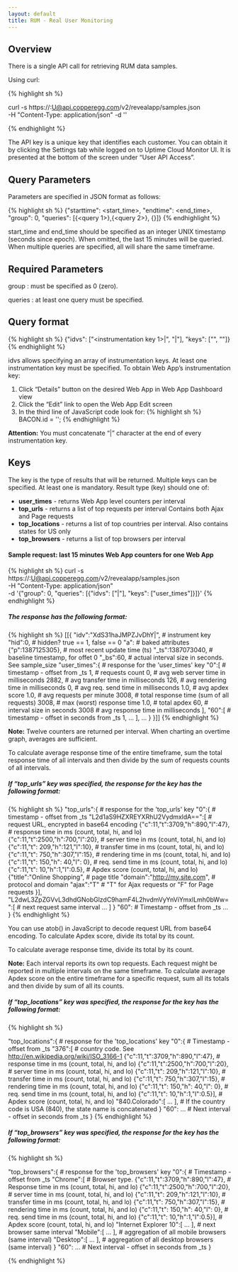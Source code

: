 ```yaml
---
layout: default
title: RUM - Real User Monitoring
---
```


## Overview

There is a single API call for retrieving RUM data samples.

Using curl:

{% highlight sh %}

curl -s https://<API key>:U@api.copperegg.com/v2/revealapp/samples.json \
-H "Content-Type: application/json" -d '<query parameters>'

{% endhighlight %}

The API key is a unique key that identifies each customer.
You can obtain it by clicking the Settings tab while logged on to Uptime Cloud Monitor UI.
It is presented at the bottom of the screen under “User API Access”.

## Query Parameters

Parameters are specified in JSON format as follows:

{% highlight sh %}
{"starttime": <start_time>, "endtime": <end_time>, "group": 0,
  "queries": [{<query 1>},{<query 2>}, {<query n>}]}
{% endhighlight %}

start_time and end_time should be specified as an integer UNIX timestamp (seconds since epoch).
When omitted, the last 15 minutes will be queried.
When multiple queries are specified, all will share the same timeframe.

## Required Parameters

group
: must be specified as 0 (zero).

queries
: at least one query must be specified.

## Query format

{% highlight sh %}
{"idvs": ["<instrumentation key 1>|", "<instrumentation key n>|"], "keys": ["<key1>", "<keyn>"]}
{% endhighlight %}

idvs allows specifying an array of instrumentation keys. At least one instrumentation key must be specified.
To obtain Web App’s instrumentation key:


1. Click “Details” button on the desired Web App in Web App Dashboard view
2. Click the “Edit” link to open the Web App Edit screen
3. In the third line of JavaScript code look for:
{% highlight sh %}
BACON.id = '<instrumentation key>';
{% endhighlight %}


<b>Attention:</b> You must concatenate “|” character at the end of every instrumentation key.

## Keys
The key is the type of results that will be returned. Multiple keys can be specified. At least one is mandatory. Result type (key) should one of:

* <b>user_times</b> - returns Web App level counters per interval
* <b>top_urls</b> - returns a list of top requests per interval
  Contains both Ajax and Page requests
* <b>top_locations</b> - returns a list of top countries per interval. Also contains states for US only
* <b>top_browsers</b> - returns a list of top browsers per interval

#### Sample request: last 15 minutes Web App counters for one Web App

{% highlight sh %}
curl -s https://<APIKEY>:U@api.copperegg.com/v2/revealapp/samples.json \
-H "Content-Type: application/json" \
-d '{"group": 0, "queries": [{"idvs": ["<instrument key>|"], "keys": ["user_times"]}]}'
{% endhighlight %}

##### The response has the following format:

{% highlight sh %}
[[{
  "idv":"XdS31haJMPZJvDhY|",       # instrument key
  "hid":0,                         # hidden? true == 1, false == 0
  "a":                             # baked attributes
    {"p":1387125305},              # most recent update time (ts)
  "_ts":1387073040,                # baseline timestamp, for offet 0
  "_bs":60,                        # actual interval size in seconds. See sample_size
  "user_times":{                   # response for the 'user_times' key
    "0":[                          # timestamp - offset from _ts
      1,                           # requests count
      0,                           # avg web server time in milliseconds
      2882,                        # avg transfer time in milliseconds
      126,                         # avg rendering time in milliseconds
      0,                           # avg req. send time in milliseconds
      1.0,                         # avg apdex score
      1.0,                         # avg requests per minute
      3008,                        # total response time (sum of all requests)
      3008,                        # max (worst) response time
      1.0,                         # total apdex
      60,                          # interval size in seconds
      3008                         # avg response time in milliseconds
    ],
    "60":[                         # timestamp - offset in seconds from _ts
       1,
     ...
    ],
   ...
}
}]]
{% endhighlight %}

<b>Note:</b> Twelve counters are returned per interval.
When charting an overtime graph, averages are sufficient.

To calculate average response time of the entire timeframe, sum the total response time of all intervals and then divide by the sum of requests counts of all intervals.

##### If “top_urls” key was specified, the response for the key has the following format:

{% highlight sh %}
"top_urls":{                               # response for the 'top_urls' key
   "0":{                                   # timestamp - offset from _ts
      "L2d1aS9HZXREYXRhU2VydmxldA==":[     # request URL, encrypted in base64 encoding
        {"c":11,"t":3709,"h":890,"l":47},  # response time in ms (count, total, hi, and lo)
        {"c":11,"t":2500,"h":700,"l":20},  # server time in ms (count, total, hi, and lo)
        {"c":11,"t": 209,"h":121,"l":10},  # transfer time in ms (count, total, hi, and lo)
        {"c":11,"t": 750,"h":307,"l":15},  # rendering time in ms (count, total, hi, and lo)
        {"c":11,"t": 150,"h": 40,"l": 0},  # req. send time in ms (count, total, hi, and lo)
        {"c":11,"t":  10,"h":1,"l":0.5},   # Apdex score (count, total, hi, and lo)
        {"title":"Online Shopping",        # page title
         "domain":"http://my.site.com",    # protocol and domain
         "ajax":"T"                        # "T" for Ajax requests or "F" for Page requests
        }],
     "L2dwL3ZpZGVvL3dhdGNobGlzdC9hamF4L2hvdmVyYnViYmxlLmh0bWw=":[  # next request same interval
      …
     ]
   }
   "60":                                 # Timestamp - offset from _ts
      ...
}
{% endhighlight %}

You can use atob() in JavaScript to decode request URL from base64 encoding.
To calculate Apdex score, divide its total by its count.

To calculate average response time, divide its total by its count.

<b>Note:</b> Each interval reports its own top requests. Each request might be reported in multiple intervals on the same timeframe. To calculate average Apdex score on the entire timeframe for a specific request, sum all its totals and then divide by sum of all its counts.

##### If “top_locations” key was specified, the response for the key has the following format:

{% highlight sh %}

"top_locations":{                          # response for the 'top_locations' key
   "0":{                                   # Timestamp - offset from _ts
      "376":[                              # country code. See http://en.wikipedia.org/wiki/ISO_3166-1
        {"c":11,"t":3709,"h":890,"l":47},  # response time in ms (count, total, hi, and lo)
        {"c":11,"t":2500,"h":700,"l":20},  # server time in ms (count, total, hi, and lo)
        {"c":11,"t": 209,"h":121,"l":10},  # transfer time in ms (count, total, hi, and lo)
        {"c":11,"t": 750,"h":307,"l":15},  # rendering time in ms (count, total, hi, and lo)
        {"c":11,"t": 150,"h": 40,"l": 0},  # req. send time in ms (count, total, hi, and lo)
        {"c":11,"t":  10,"h":1,"l":0.5}],  # Apdex score (count, total, hi, and lo)
     "840.Colorado":[ … ],                 # If the country code is USA (840), the state name is concatenated
   }
   "60": ...                               # Next interval - offset in seconds from _ts
}
{% endhighlight %}

##### If “top_browsers” key was specified, the response for the key has the following format:

 {% highlight sh %}

 "top_browsers":{                          # response for the 'top_browsers' key
   "0":{                                   # Timestamp - offset from _ts
      "Chrome":[                           # Browser type.
        {"c":11,"t":3709,"h":890,"l":47},  # Response time in ms (count, total, hi, and lo)
        {"c":11,"t":2500,"h":700,"l":20},  # server time in ms (count, total, hi, and lo)
        {"c":11,"t": 209,"h":121,"l":10},  # transfer time in ms (count, total, hi, and lo)
        {"c":11,"t": 750,"h":307,"l":15},  # rendering time in ms (count, total, hi, and lo)
        {"c":11,"t": 150,"h": 40,"l": 0},  # req. send time in ms (count, total, hi, and lo)
        {"c":11,"t":  10,"h":1,"l":0.5}],  # Apdex score (count, total, hi, and lo)
     "Internet Explorer 10":[ … ],         # next browser same interval
     "Mobile":[ … ],                       # aggregation of all mobile browsers (same interval)
     "Desktop":[ … ],                      # aggregation of all desktop browsers (same interval)
   }
   "60": ...                               # Next interval - offset in seconds from _ts
}

{% endhighlight %}
